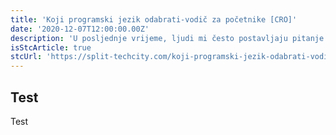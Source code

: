 ```yaml
---
title: 'Koji programski jezik odabrati-vodič za početnike [CRO]'
date: '2020-12-07T12:00:00.00Z'
description: 'U posljednje vrijeme, ljudi mi često postavljaju pitanje: „koji programski jezik se danas najviše isplati...'
isStcArticle: true
stcUrl: 'https://split-techcity.com/koji-programski-jezik-odabrati-vodic-za-pocetnike'
---
```


## Test

Test
